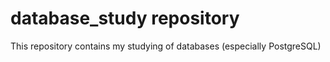 # database_study repository
This repository contains my studying of databases (especially PostgreSQL)
